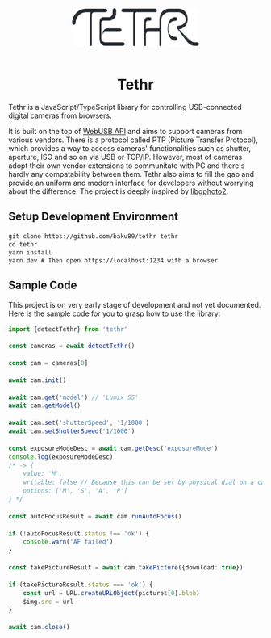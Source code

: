 <div align="center">
  <img src="docs/logo.svg" width="50%" />
  <br>
  <br>
  <h1>Tethr</h1>
</div>
  
Tethr is a JavaScript/TypeScript library for controlling USB-connected digital cameras from browsers.

It is built on the top of [WebUSB API](https://developer.mozilla.org/en-US/docs/Web/API/USB) and aims to support cameras from various vendors. There is a protocol called PTP (Picture Transfer Protocol), which provides a way to access cameras' functionalities such as shutter, aperture, ISO and so on via USB or TCP/IP. However, most of cameras adopt their own vendor extensions to communitate with PC and there's hardly any compatability between them. Tethr also aims to fill the gap and provide an uniform and modern interface for developers without worrying about the difference. The project is deeply inspired by [libgphoto2](https://github.com/gphoto/libgphoto2).

## Setup Development Environment

```
git clone https://github.com/baku89/tethr tethr
cd tethr
yarn install
yarn dev # Then open https://localhost:1234 with a browser
```

## Sample Code

This project is on very early stage of development and not yet documented. Here is the sample code for you to grasp how to use the library:

```ts
import {detectTethr} from 'tethr'

const cameras = await detectTethr()

const cam = cameras[0]

await cam.init()

await cam.get('model') // 'Lumix S5'
await cam.getModel()

await cam.set('shutterSpeed', '1/1000')
await cam.setShutterSpeed('1/1000')

const exposureModeDesc = await cam.getDesc('exposureMode')
console.log(exposureModeDesc)
/* -> {
	value: 'M',
	writable: false // Because this can be set by physical dial on a camera
	options: ['M', 'S', 'A', 'P']
} */

const autoFocusResult = await cam.runAutoFocus()

if (!autoFocusResult.status !== 'ok') {
	console.warn('AF failed')
}

const takePictureResult = await cam.takePicture({download: true})

if (takePictureResult.status === 'ok') {
	const url = URL.createURLObject(pictures[0].blob)
	$img.src = url
}

await cam.close()

```